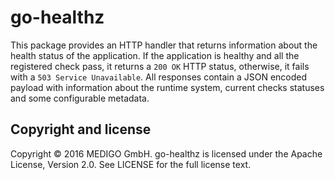 # go-healthz

This package provides an HTTP handler that returns information about the health status of the application. If the application is healthy and all the registered check pass, it returns a `200 OK` HTTP status, otherwise, it fails with a `503 Service Unavailable`. All responses contain a JSON encoded payload with information about the runtime system, current checks statuses and some configurable metadata.

## Copyright and license

Copyright © 2016 MEDIGO GmbH. go-healthz is licensed under the Apache License, Version 2.0. See LICENSE for the full license text.
